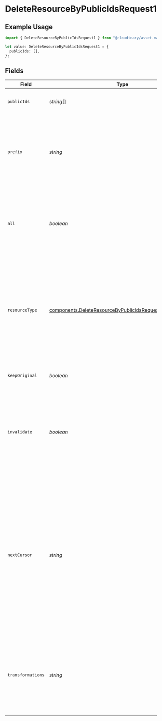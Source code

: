 # DeleteResourceByPublicIdsRequest1

## Example Usage

```typescript
import { DeleteResourceByPublicIdsRequest1 } from "@cloudinary/asset-management/models/components";

let value: DeleteResourceByPublicIdsRequest1 = {
  publicIds: [],
};
```

## Fields

| Field                                                                                                                                                                                                                                                                                                         | Type                                                                                                                                                                                                                                                                                                          | Required                                                                                                                                                                                                                                                                                                      | Description                                                                                                                                                                                                                                                                                                   |
| ------------------------------------------------------------------------------------------------------------------------------------------------------------------------------------------------------------------------------------------------------------------------------------------------------------- | ------------------------------------------------------------------------------------------------------------------------------------------------------------------------------------------------------------------------------------------------------------------------------------------------------------- | ------------------------------------------------------------------------------------------------------------------------------------------------------------------------------------------------------------------------------------------------------------------------------------------------------------- | ------------------------------------------------------------------------------------------------------------------------------------------------------------------------------------------------------------------------------------------------------------------------------------------------------------- |
| `publicIds`                                                                                                                                                                                                                                                                                                   | *string*[]                                                                                                                                                                                                                                                                                                    | :heavy_check_mark:                                                                                                                                                                                                                                                                                            | A list of public IDs of the resources to delete.                                                                                                                                                                                                                                                              |
| `prefix`                                                                                                                                                                                                                                                                                                      | *string*                                                                                                                                                                                                                                                                                                      | :heavy_minus_sign:                                                                                                                                                                                                                                                                                            | Delete all assets, including derived assets, where the public ID starts with the specified prefix (up to a maximum of 1000 original resources).                                                                                                                                                               |
| `all`                                                                                                                                                                                                                                                                                                         | *boolean*                                                                                                                                                                                                                                                                                                     | :heavy_minus_sign:                                                                                                                                                                                                                                                                                            | Delete all assets (of the relevant resource_type and type), including derived assets (up to a maximum of 1000 original resources).                                                                                                                                                                            |
| `resourceType`                                                                                                                                                                                                                                                                                                | [components.DeleteResourceByPublicIdsRequestResourceType1](../../models/components/deleteresourcebypublicidsrequestresourcetype1.md)                                                                                                                                                                          | :heavy_minus_sign:                                                                                                                                                                                                                                                                                            | The type of asset. Relevant as a parameter only when using the SDKs (the resource_type is included in the endpoint URL when using the REST API). Note: use video for all video and audio assets, such as .mp3. Default: image.                                                                                |
| `keepOriginal`                                                                                                                                                                                                                                                                                                | *boolean*                                                                                                                                                                                                                                                                                                     | :heavy_minus_sign:                                                                                                                                                                                                                                                                                            | Whether to delete only the derived assets. Default: false.                                                                                                                                                                                                                                                    |
| `invalidate`                                                                                                                                                                                                                                                                                                  | *boolean*                                                                                                                                                                                                                                                                                                     | :heavy_minus_sign:                                                                                                                                                                                                                                                                                            | Whether to also invalidate the copies of the resource on the CDN. It usually takes between a few seconds and a few minutes for the invalidation to fully propagate through the CDN. Default: false.                                                                                                           |
| `nextCursor`                                                                                                                                                                                                                                                                                                  | *string*                                                                                                                                                                                                                                                                                                      | :heavy_minus_sign:                                                                                                                                                                                                                                                                                            | (Only when deleting by prefix or all) When a deletion request has more than 1000 resources to delete, the response includes the partial boolean parameter set to true, as well as a next_cursor value. You can then specify this returned next_cursor value as a parameter of the following deletion request. |
| `transformations`                                                                                                                                                                                                                                                                                             | *string*                                                                                                                                                                                                                                                                                                      | :heavy_minus_sign:                                                                                                                                                                                                                                                                                            | Only the derived assets matching this hash of transformation parameters will be deleted. You can include multiple transformations separated by a pipe character (\|).                                                                                                                                         |